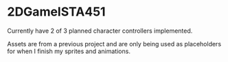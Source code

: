 # 2DGameISTA451

Currently have 2 of 3 planned character controllers implemented. 

Assets are from a previous project and are only being used as placeholders for when I finish my sprites and animations.
